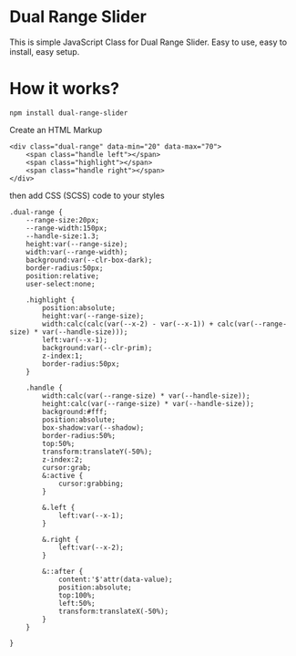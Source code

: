 # Dual Range Slider

This is simple JavaScript Class for Dual Range Slider. Easy to use, easy to install, easy setup.

# How it works?

`npm install dual-range-slider`

Create an HTML Markup

    <div class="dual-range" data-min="20" data-max="70">
		<span class="handle left"></span>
		<span class="highlight"></span>
		<span class="handle right"></span>
	</div>

then add CSS (SCSS) code to your styles

    .dual-range {
        --range-size:20px;
        --range-width:150px;
        --handle-size:1.3;
        height:var(--range-size);
        width:var(--range-width);
        background:var(--clr-box-dark);
        border-radius:50px;
        position:relative;
        user-select:none;
        
        .highlight {
            position:absolute;
            height:var(--range-size);
            width:calc(calc(var(--x-2) - var(--x-1)) + calc(var(--range-size) * var(--handle-size)));
            left:var(--x-1);
            background:var(--clr-prim);
            z-index:1;
            border-radius:50px;
        }
        
        .handle {
            width:calc(var(--range-size) * var(--handle-size));
            height:calc(var(--range-size) * var(--handle-size));
            background:#fff;
            position:absolute;
            box-shadow:var(--shadow);
            border-radius:50%;
            top:50%;
            transform:translateY(-50%);
            z-index:2;
            cursor:grab;
            &:active {
                cursor:grabbing;
            }
            
            &.left {
                left:var(--x-1);
            }
            
            &.right {
                left:var(--x-2);
            }
            
            &::after {
                content:'$'attr(data-value);
                position:absolute;
                top:100%;
                left:50%;
                transform:translateX(-50%);
            }
        }
        
	}
	

